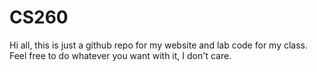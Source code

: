 # CS260

Hi all, this is just a github repo for my website and lab code for my class. Feel free to do whatever you want with it, I don't care.
